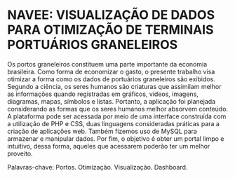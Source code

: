 # NAVEE: VISUALIZAÇÃO DE DADOS PARA OTIMIZAÇÃO DE TERMINAIS PORTUÁRIOS GRANELEIROS  
 
Os portos graneleiros constituem uma parte importante da economia brasileira. Como forma de economizar o gasto, o presente trabalho visa otimizar a forma como os dados de portuários graneleiros são exibidos. Segundo a ciência, os seres humanos são criaturas que assimilam melhor as informações quando registradas em gráficos, vídeos, imagens, diagramas, mapas, símbolos e listas. Portanto, a aplicação foi planejada considerando as formas que os seres humanos melhor absorvem conteúdo. A plataforma pode ser acessada por meio de uma interface construída com a utilização de PHP e CSS, duas linguagens consideradas práticas para a criação de aplicações web. Também fizemos uso de MySQL para armazenar e manipular dados. Por fim, o objetivo é obter um portal limpo e intuitivo, dessa forma, aqueles que acessarem poderão ter um melhor proveito.

Palavras-chave: Portos. Otimização. Visualização. Dashboard.


